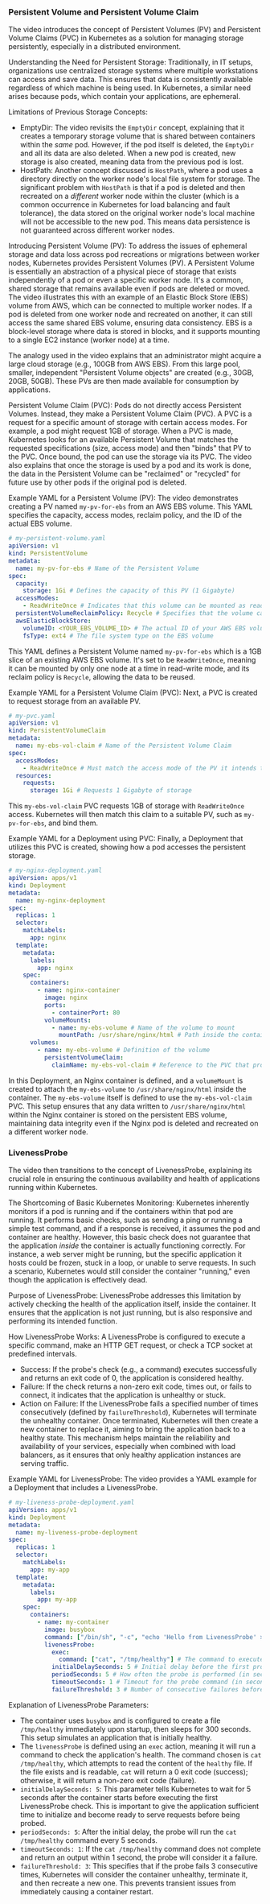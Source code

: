 ### Persistent Volume and Persistent Volume Claim

The video introduces the concept of Persistent Volumes (PV) and Persistent Volume Claims (PVC) in Kubernetes as a solution for managing storage persistently, especially in a distributed environment.

Understanding the Need for Persistent Storage:
Traditionally, in IT setups, organizations use centralized storage systems where multiple workstations can access and save data. This ensures that data is consistently available regardless of which machine is being used. In Kubernetes, a similar need arises because pods, which contain your applications, are ephemeral.

Limitations of Previous Storage Concepts:
*   EmptyDir: The video revisits the `EmptyDir` concept, explaining that it creates a temporary storage volume that is shared between containers within the *same* pod. However, if the pod itself is deleted, the `EmptyDir` and all its data are also deleted. When a new pod is created, new storage is also created, meaning data from the previous pod is lost.
*   HostPath: Another concept discussed is `HostPath`, where a pod uses a directory directly on the worker node's local file system for storage. The significant problem with `HostPath` is that if a pod is deleted and then recreated on a *different* worker node within the cluster (which is a common occurrence in Kubernetes for load balancing and fault tolerance), the data stored on the original worker node's local machine will not be accessible to the new pod. This means data persistence is not guaranteed across different worker nodes.

Introducing Persistent Volume (PV):
To address the issues of ephemeral storage and data loss across pod recreations or migrations between worker nodes, Kubernetes provides Persistent Volumes (PV). A Persistent Volume is essentially an abstraction of a physical piece of storage that exists independently of a pod or even a specific worker node. It's a common, shared storage that remains available even if pods are deleted or moved. The video illustrates this with an example of an Elastic Block Store (EBS) volume from AWS, which can be connected to multiple worker nodes. If a pod is deleted from one worker node and recreated on another, it can still access the same shared EBS volume, ensuring data consistency. EBS is a block-level storage where data is stored in blocks, and it supports mounting to a single EC2 instance (worker node) at a time.

The analogy used in the video explains that an administrator might acquire a large cloud storage (e.g., 100GB from AWS EBS). From this large pool, smaller, independent "Persistent Volume objects" are created (e.g., 30GB, 20GB, 50GB). These PVs are then made available for consumption by applications.

Persistent Volume Claim (PVC):
Pods do not directly access Persistent Volumes. Instead, they make a Persistent Volume Claim (PVC). A PVC is a request for a specific amount of storage with certain access modes. For example, a pod might request 1GB of storage. When a PVC is made, Kubernetes looks for an available Persistent Volume that matches the requested specifications (size, access mode) and then "binds" that PV to the PVC. Once bound, the pod can use the storage via its PVC. The video also explains that once the storage is used by a pod and its work is done, the data in the Persistent Volume can be "reclaimed" or "recycled" for future use by other pods if the original pod is deleted.

Example YAML for a Persistent Volume (PV):
The video demonstrates creating a PV named `my-pv-for-ebs` from an AWS EBS volume. This YAML specifies the capacity, access modes, reclaim policy, and the ID of the actual EBS volume.
```yaml
# my-persistent-volume.yaml
apiVersion: v1
kind: PersistentVolume
metadata:
  name: my-pv-for-ebs # Name of the Persistent Volume
spec:
  capacity:
    storage: 1Gi # Defines the capacity of this PV (1 Gigabyte)
  accessModes:
    - ReadWriteOnce # Indicates that this volume can be mounted as read-write by a single node
  persistentVolumeReclaimPolicy: Recycle # Specifies that the volume can be recycled after its claim is released
  awsElasticBlockStore:
    volumeID: <YOUR_EBS_VOLUME_ID> # The actual ID of your AWS EBS volume
    fsType: ext4 # The file system type on the EBS volume
```
This YAML defines a Persistent Volume named `my-pv-for-ebs` which is a 1GB slice of an existing AWS EBS volume. It's set to be `ReadWriteOnce`, meaning it can be mounted by only one node at a time in read-write mode, and its reclaim policy is `Recycle`, allowing the data to be reused.

Example YAML for a Persistent Volume Claim (PVC):
Next, a PVC is created to request storage from an available PV.
```yaml
# my-pvc.yaml
apiVersion: v1
kind: PersistentVolumeClaim
metadata:
  name: my-ebs-vol-claim # Name of the Persistent Volume Claim
spec:
  accessModes:
    - ReadWriteOnce # Must match the access mode of the PV it intends to bind to
  resources:
    requests:
      storage: 1Gi # Requests 1 Gigabyte of storage
```
This `my-ebs-vol-claim` PVC requests 1GB of storage with `ReadWriteOnce` access. Kubernetes will then match this claim to a suitable PV, such as `my-pv-for-ebs`, and bind them.

Example YAML for a Deployment using PVC:
Finally, a Deployment that utilizes this PVC is created, showing how a pod accesses the persistent storage.
```yaml
# my-nginx-deployment.yaml
apiVersion: apps/v1
kind: Deployment
metadata:
  name: my-nginx-deployment
spec:
  replicas: 1
  selector:
    matchLabels:
      app: nginx
  template:
    metadata:
      labels:
        app: nginx
    spec:
      containers:
        - name: nginx-container
          image: nginx
          ports:
            - containerPort: 80
          volumeMounts:
            - name: my-ebs-volume # Name of the volume to mount
              mountPath: /usr/share/nginx/html # Path inside the container where the volume will be mounted
      volumes:
        - name: my-ebs-volume # Definition of the volume
          persistentVolumeClaim:
            claimName: my-ebs-vol-claim # Reference to the PVC that provides the storage
```
In this Deployment, an Nginx container is defined, and a `volumeMount` is created to attach the `my-ebs-volume` to `/usr/share/nginx/html` inside the container. The `my-ebs-volume` itself is defined to use the `my-ebs-vol-claim` PVC. This setup ensures that any data written to `/usr/share/nginx/html` within the Nginx container is stored on the persistent EBS volume, maintaining data integrity even if the Nginx pod is deleted and recreated on a different worker node.

### LivenessProbe

The video then transitions to the concept of LivenessProbe, explaining its crucial role in ensuring the continuous availability and health of applications running within Kubernetes.

The Shortcoming of Basic Kubernetes Monitoring:
Kubernetes inherently monitors if a pod is running and if the containers within that pod are running. It performs basic checks, such as sending a ping or running a simple test command, and if a response is received, it assumes the pod and container are healthy. However, this basic check does not guarantee that the application *inside* the container is actually functioning correctly. For instance, a web server might be running, but the specific application it hosts could be frozen, stuck in a loop, or unable to serve requests. In such a scenario, Kubernetes would still consider the container "running," even though the application is effectively dead.

Purpose of LivenessProbe:
LivenessProbe addresses this limitation by actively checking the health of the application itself, inside the container. It ensures that the application is not just running, but is also responsive and performing its intended function.

How LivenessProbe Works:
A LivenessProbe is configured to execute a specific command, make an HTTP GET request, or check a TCP socket at predefined intervals.
*   Success: If the probe's check (e.g., a command) executes successfully and returns an exit code of 0, the application is considered healthy.
*   Failure: If the check returns a non-zero exit code, times out, or fails to connect, it indicates that the application is unhealthy or stuck.
*   Action on Failure: If the LivenessProbe fails a specified number of times consecutively (defined by `failureThreshold`), Kubernetes will terminate the unhealthy container. Once terminated, Kubernetes will then create a new container to replace it, aiming to bring the application back to a healthy state. This mechanism helps maintain the reliability and availability of your services, especially when combined with load balancers, as it ensures that only healthy application instances are serving traffic.

Example YAML for LivenessProbe:
The video provides a YAML example for a Deployment that includes a LivenessProbe.
```yaml
# my-liveness-probe-deployment.yaml
apiVersion: apps/v1
kind: Deployment
metadata:
  name: my-liveness-probe-deployment
spec:
  replicas: 1
  selector:
    matchLabels:
      app: my-app
  template:
    metadata:
      labels:
        app: my-app
    spec:
      containers:
        - name: my-container
          image: busybox
          command: ["/bin/sh", "-c", "echo 'Hello from LivenessProbe' > /tmp/healthy; sleep 300"] # Command to run on container startup
          livenessProbe:
            exec:
              command: ["cat", "/tmp/healthy"] # The command to execute for the probe
            initialDelaySeconds: 5 # Initial delay before the first probe is performed (in seconds)
            periodSeconds: 5 # How often the probe is performed (in seconds)
            timeoutSeconds: 1 # Timeout for the probe command (in seconds)
            failureThreshold: 3 # Number of consecutive failures before Kubernetes restarts the container
```
Explanation of LivenessProbe Parameters:
*   The container uses `busybox` and is configured to create a file `/tmp/healthy` immediately upon startup, then sleeps for 300 seconds. This setup simulates an application that is initially healthy.
*   The `livenessProbe` is defined using an `exec` action, meaning it will run a command to check the application's health. The command chosen is `cat /tmp/healthy`, which attempts to read the content of the `healthy` file. If the file exists and is readable, `cat` will return a 0 exit code (success); otherwise, it will return a non-zero exit code (failure).
*   `initialDelaySeconds: 5`: This parameter tells Kubernetes to wait for 5 seconds after the container starts before executing the first LivenessProbe check. This is important to give the application sufficient time to initialize and become ready to serve requests before being probed.
*   `periodSeconds: 5`: After the initial delay, the probe will run the `cat /tmp/healthy` command every 5 seconds.
*   `timeoutSeconds: 1`: If the `cat /tmp/healthy` command does not complete and return an output within 1 second, the probe will consider it a failure.
*   `failureThreshold: 3`: This specifies that if the probe fails 3 consecutive times, Kubernetes will consider the container unhealthy, terminate it, and then recreate a new one. This prevents transient issues from immediately causing a container restart.

